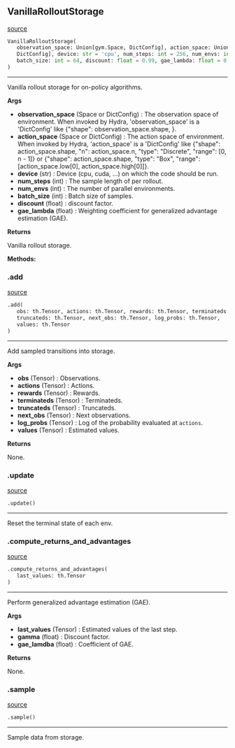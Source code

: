 #


## VanillaRolloutStorage
[source](https://github.com/RLE-Foundation/Hsuanwu\blob\main\hsuanwu/xploit/storage/vanilla_rollout_storage.py\#L11)
```python 
VanillaRolloutStorage(
   observation_space: Union[gym.Space, DictConfig], action_space: Union[gym.Space,
   DictConfig], device: str = 'cpu', num_steps: int = 256, num_envs: int = 8,
   batch_size: int = 64, discount: float = 0.99, gae_lambda: float = 0.95
)
```


---
Vanilla rollout storage for on-policy algorithms.


**Args**

* **observation_space** (Space or DictConfig) : The observation space of environment. When invoked by Hydra,
    'observation_space' is a 'DictConfig' like {"shape": observation_space.shape, }.
* **action_space** (Space or DictConfig) : The action space of environment. When invoked by Hydra,
    'action_space' is a 'DictConfig' like
    {"shape": action_space.shape, "n": action_space.n, "type": "Discrete", "range": [0, n - 1]} or
    {"shape": action_space.shape, "type": "Box", "range": [action_space.low[0], action_space.high[0]]}.
* **device** (str) : Device (cpu, cuda, ...) on which the code should be run.
* **num_steps** (int) : The sample length of per rollout.
* **num_envs** (int) : The number of parallel environments.
* **batch_size** (int) : Batch size of samples.
* **discount** (float) : discount factor.
* **gae_lambda** (float) : Weighting coefficient for generalized advantage estimation (GAE).


**Returns**

Vanilla rollout storage.


**Methods:**


### .add
[source](https://github.com/RLE-Foundation/Hsuanwu\blob\main\hsuanwu/xploit/storage/vanilla_rollout_storage.py\#L90)
```python
.add(
   obs: th.Tensor, actions: th.Tensor, rewards: th.Tensor, terminateds: th.Tensor,
   truncateds: th.Tensor, next_obs: th.Tensor, log_probs: th.Tensor,
   values: th.Tensor
)
```

---
Add sampled transitions into storage.


**Args**

* **obs** (Tensor) : Observations.
* **actions** (Tensor) : Actions.
* **rewards** (Tensor) : Rewards.
* **terminateds** (Tensor) : Terminateds.
* **truncateds** (Tensor) : Truncateds.
* **next_obs** (Tensor) : Next observations.
* **log_probs** (Tensor) : Log of the probability evaluated at `actions`.
* **values** (Tensor) : Estimated values.


**Returns**

None.

### .update
[source](https://github.com/RLE-Foundation/Hsuanwu\blob\main\hsuanwu/xploit/storage/vanilla_rollout_storage.py\#L127)
```python
.update()
```

---
Reset the terminal state of each env.

### .compute_returns_and_advantages
[source](https://github.com/RLE-Foundation/Hsuanwu\blob\main\hsuanwu/xploit/storage/vanilla_rollout_storage.py\#L132)
```python
.compute_returns_and_advantages(
   last_values: th.Tensor
)
```

---
Perform generalized advantage estimation (GAE).


**Args**

* **last_values** (Tensor) : Estimated values of the last step.
* **gamma** (float) : Discount factor.
* **gae_lamdba** (float) : Coefficient of GAE.


**Returns**

None.

### .sample
[source](https://github.com/RLE-Foundation/Hsuanwu\blob\main\hsuanwu/xploit/storage/vanilla_rollout_storage.py\#L158)
```python
.sample()
```

---
Sample data from storage.

